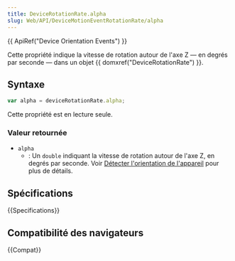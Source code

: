 ```yaml
---
title: DeviceRotationRate.alpha
slug: Web/API/DeviceMotionEventRotationRate/alpha
---
```


{{ ApiRef("Device Orientation Events") }}

Cette propriété indique la vitesse de rotation autour de l'axe Z — en degrés par seconde — dans un objet {{ domxref("DeviceRotationRate") }}.

## Syntaxe

```js
var alpha = deviceRotationRate.alpha;
```

Cette propriété est en lecture seule.

### Valeur retournée

- `alpha`
  - : Un `double` indiquant la vitesse de rotation autour de l'axe Z, en degrés par seconde. Voir [Détecter l'orientation de l'appareil](/fr/docs/Web/API/Device_orientation_events/Detecting_device_orientation#accelerometer_values_explained) pour plus de détails.

## Spécifications

{{Specifications}}

## Compatibilité des navigateurs

{{Compat}}
